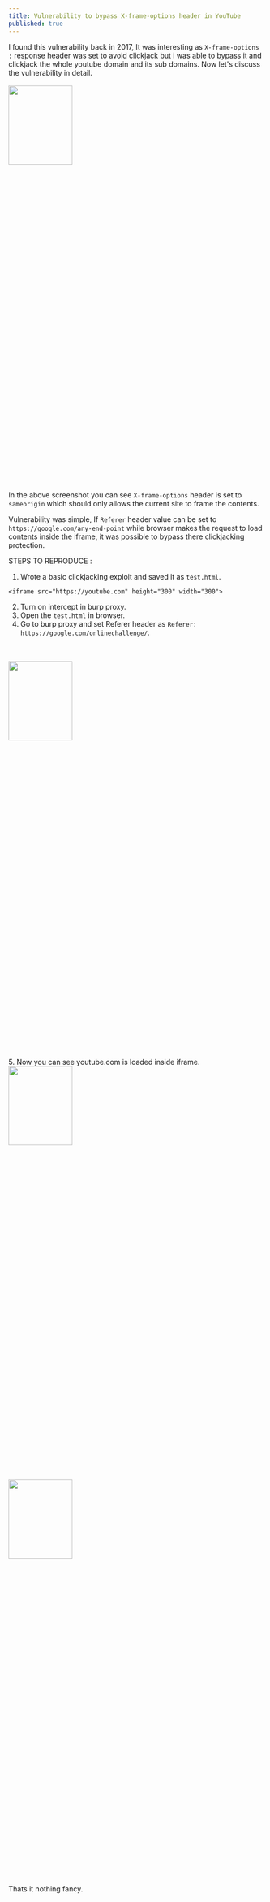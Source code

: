 ```yaml
---
title: Vulnerability to bypass X-frame-options header in YouTube
published: true
---
```


I found this vulnerability back in 2017, It was interesting as `X-frame-options :` response header was set to avoid clickjack but i was able to bypass it and clickjack the whole youtube domain and its sub domains. Now let's discuss the vulnerability in detail.
<br>
<br>
<img src="https://spidersec.ninja/postimg/p1/img1.png" height="20%" width="50%">
<br>
<br>
In the above screenshot you can see `X-frame-options` header is set to `sameorigin` which should only allows the current site to frame the contents.

Vulnerability was simple, If `Referer` header value can be set to `https://google.com/any-end-point` while browser makes the request to load contents inside the iframe, it was possible to bypass there clickjacking protection.

STEPS TO REPRODUCE :

  1. Wrote a basic clickjacking exploit and saved it as `test.html`.

  `<iframe src="https://youtube.com" height="300" width="300">`

  2. Turn on intercept in burp proxy.
  3. Open the `test.html` in browser.
  4. Go to burp proxy and set Referer header as `Referer: https://google.com/onlinechallenge/`.
  <br>
  <br>
  <img src="https://spidersec.ninja/postimg/p1/img2.png" height="20%" width="50%">
  <br>
  5. Now you can see youtube.com is loaded inside iframe.
  <br>
  <img src="https://spidersec.ninja/postimg/p1/img3.png" height="20%" width="50%">
  <br>
  <br>
  <br>
  <img src="https://spidersec.ninja/postimg/p1/img4.png" height="20%" width="50%">
  <br>
  <br>
Thats it nothing fancy.
